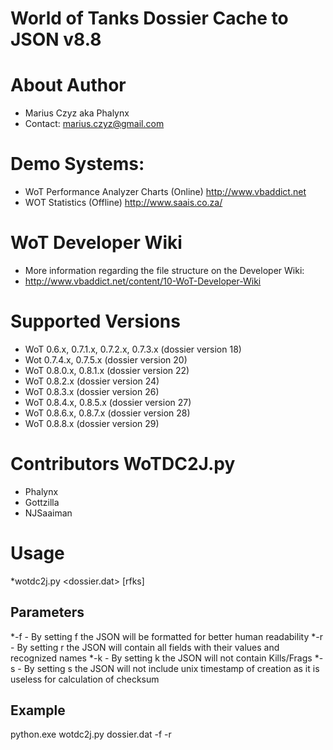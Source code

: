World of Tanks Dossier Cache to JSON v8.8
==============================================================

# About Author
* Marius Czyz aka Phalynx
* Contact: marius.czyz@gmail.com


# Demo Systems:
* WoT Performance Analyzer Charts (Online) http://www.vbaddict.net
* WOT Statistics (Offline) http://www.saais.co.za/


# WoT Developer Wiki 
* More information regarding the file structure on the Developer Wiki:
* http://www.vbaddict.net/content/10-WoT-Developer-Wiki


# Supported Versions
* WoT 0.6.x, 0.7.1.x, 0.7.2.x, 0.7.3.x (dossier version 18)
* Wot 0.7.4.x, 0.7.5.x (dossier version 20)
* WoT 0.8.0.x, 0.8.1.x (dossier version 22)
* WoT 0.8.2.x (dossier version 24)
* WoT 0.8.3.x (dossier version 26)
* WoT 0.8.4.x, 0.8.5.x (dossier version 27)
* WoT 0.8.6.x, 0.8.7.x (dossier version 28)
* WoT 0.8.8.x (dossier version 29)


# Contributors WoTDC2J.py
* Phalynx
* Gottzilla
* NJSaaiman



# Usage
*wotdc2j.py <dossier.dat> [rfks]

## Parameters
*-f - By setting f the JSON will be formatted for better human readability
*-r - By setting r the JSON will contain all fields with their values and recognized names
*-k - By setting k the JSON will not contain Kills/Frags
*-s - By setting s the JSON will not include unix timestamp of creation as it is useless for calculation of checksum



## Example
python.exe wotdc2j.py dossier.dat -f -r
